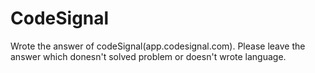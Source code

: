 # CodeSignal

Wrote the answer of codeSignal(app.codesignal.com).
Please leave the answer which donesn't solved problem or doesn't wrote language.
